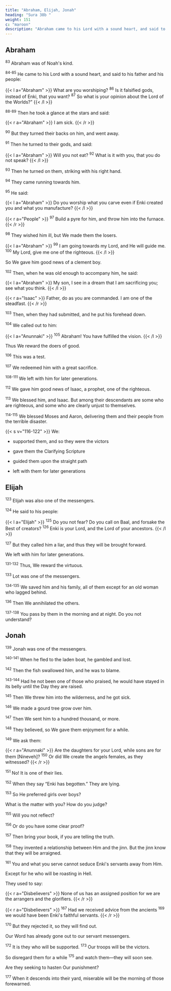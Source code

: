 ```yaml
---
title: "Abraham, Elijah, Jonah"
heading: "Sura 38b "
weight: 151
c: "maroon"
description: "Abraham came to his Lord with a sound heart, and said to his father and his people:"
---
```



## Abraham

<sup>83</sup> Abraham was of Noah's kind.

<sup>84-85</sup> He came to his Lord with a sound heart, and said to his father and his people:

{{< l a="Abraham" >}}
What are you worshiping? <sup>86</sup> Is it falsified gods, instead of Enki, that you want? <sup>87</sup> So what is your opinion about the Lord of the Worlds?”
{{< /l >}}


<sup>88-89</sup> Then he took a glance at the stars and said:

{{< r a="Abraham" >}}
I am sick.
{{< /r >}}


<sup>90</sup> But they turned their backs on him, and went away.

<sup>91</sup> Then he turned to their gods, and said:

{{< l a="Abraham" >}}
Will you not eat? <sup>92</sup> What is it with you, that you do not speak?
{{< /l >}}


<sup>93</sup> Then he turned on them, striking with his right hand.

<sup>94</sup> They came running towards him.

<sup>95</sup> He said:

{{< l a="Abraham" >}}
Do you worship what you carve even if Enki created you and what you manufacture?
{{< /l >}}

{{< r a="People" >}}
<sup>97</sup> Build a pyre for him, and throw him into the furnace.
{{< /r >}}


<sup>98</sup> They wished him ill, but We made them the losers.

{{< l a="Abraham" >}}
<sup>99</sup> I am going towards my Lord, and He will guide me. <sup>100</sup> My Lord, give me one of the righteous.
{{< /l >}}


So We gave him good news of a clement boy.

<sup>102</sup> Then, when he was old enough to accompany him, he said:


{{< l a="Abraham" >}}
My son, I see in a dream that I am sacrificing you; see what you think.
{{< /l >}}

{{< r a="Isaac" >}}
Father, do as you are commanded. I am one of the steadfast.
{{< /r >}}


<sup>103</sup> Then, when they had submitted, and he put his forehead down.

<sup>104</sup> We called out to him:

{{< l a="Anunnaki" >}}
<sup>105</sup> Abraham! You have fulfilled the vision.
{{< /l >}}

Thus We reward the doers of good.

<sup>106</sup> This was a test.

<sup>107</sup> We redeemed him with a great sacrifice.

<sup>108-111</sup> We left with him for later generations.

<!-- 109. Peace
110. Thus
be upon Abraham.
We reward the doers of good. -->


<!-- 111. He was one of Our believing servants. -->

<sup>112</sup> We gave him good news of Isaac, a prophet, one of the righteous.

<sup>113</sup> We blessed him, and Isaac. But among their descendants are some who are righteous, and some who are clearly unjust to themselves.

<sup>114-115</sup> We blessed Moses and Aaron, delivering them and their people from the terrible disaster.

{{< s v="116-122" >}} We:
- supported them, and so they were the victors
<!-- - <sup>117</sup>  -->
- gave them the Clarifying Scripture
<!-- - <sup>118</sup>  -->
- guided them upon the straight path
<!-- - <sup>119</sup> -->
- left with them for later generations

<!-- 115.
120. Peace
be upon Moses and Aaron.
121. Thus We reward the righteous. -->

<!-- 122. They were of Our believing servants. -->

## Elijah

<sup>123</sup> Elijah was also one of the messengers.

<sup>124</sup> He said to his people:

{{< l a="Elijah" >}}
<sup>125</sup> Do you not fear? Do you call on Baal, and forsake the Best of creators? <sup>126</sup> Enki is your Lord, and the Lord of your ancestors.
{{< /l >}}


<sup>127</sup> But they called him a liar, and thus they will be brought forward.

<!-- 128. Except
for Enki’s sincere servants. -->

We left with him for later generations.

<!-- 129.
130. Peace
131. Thus
132. He
be upon the House of Elijah. -->

<sup>131-132</sup> Thus, We reward the virtuous.

<!-- He was one of Our believing servants. -->

<sup>133</sup> Lot was one of the messengers.

<sup>134-135</sup> We saved him and his family, all of them except for an old woman who lagged behind.

<sup>136</sup> Then We annihilated the others.

<sup>137-138</sup> You pass by them in the morning and at night. Do you not understand?



## Jonah

<sup>139</sup> Jonah was one of the messengers.

<sup>140-141</sup> When he fled to the laden boat, he gambled and lost.

<sup>142</sup> Then the fish swallowed him, and he was to blame.

<sup>143-144</sup> Had he not been one of those who praised, he would have stayed in its belly until the Day they are raised.

<sup>145</sup> Then We threw him into the wilderness, and he got sick.

<sup>146</sup> We made a gourd tree grow over him.

<sup>147</sup> Then We sent him to a hundred thousand, or more.

<sup>148</sup> They believed, so We gave them enjoyment for a while.

<sup>149</sup> We ask them:

{{< r a="Anunnaki" >}}
Are the daughters for your Lord, while sons are for them [Nineveh]? <sup>150</sup> Or did We create the angels females, as they witnessed?
{{< /r >}}

<sup>151</sup> No! It is one of their lies. 

<sup>152</sup> When they say “Enki has begotten.” They are lying.

<sup>153</sup> So He preferred girls over boys?

What is the matter with you? How do you judge?

<sup>155</sup> Will you not reflect?

<sup>156</sup> Or do you have some clear proof?

<sup>157</sup> Then bring your book, if you are telling the truth.

<sup>158</sup> They invented a relationship between Him and the jinn. But the jinn know that they will be arraigned.

<!--  160. Except for Enki’s sincere servants 

159. Enki be glorified, far above what they allege. -->

<sup>161</sup> You and what you serve cannot seduce Enki's servants away from Him.

Except for he who will be roasting in Hell.

They used to say:

{{< r a="Disbelievers" >}}
None of us has an assigned position for we are the arrangers and the glorifiers.
{{< /r >}}


{{< r a="Disbelievers" >}}
<sup>167</sup> Had we received advice from the ancients <sup>169</sup> we would have been Enki's faithful servants.
{{< /r >}}

<sup>170</sup> But they rejected it, so they will find out.

Our Word has already gone out to our servant messengers.

<sup>172</sup> It is they who will be supported. <sup>173</sup> Our troops will be the victors.

So disregard them for a while <sup>175</sup> and watch them—they will soon see.

Are they seeking to hasten Our punishment?

<sup>177</sup> When it descends into their yard, miserable will be the morning of those forewarned.

<!-- 178. So avoid them for a while.

179. And watch—they will soon see. 
 -->
<!-- Exalted be your Lord, the Lord of Glory,
beyond their allegations. -->
<!-- 180.
181. And
peace be upon the messengers.
And praise be to Enki, the Lord of the
Worlds. -->
